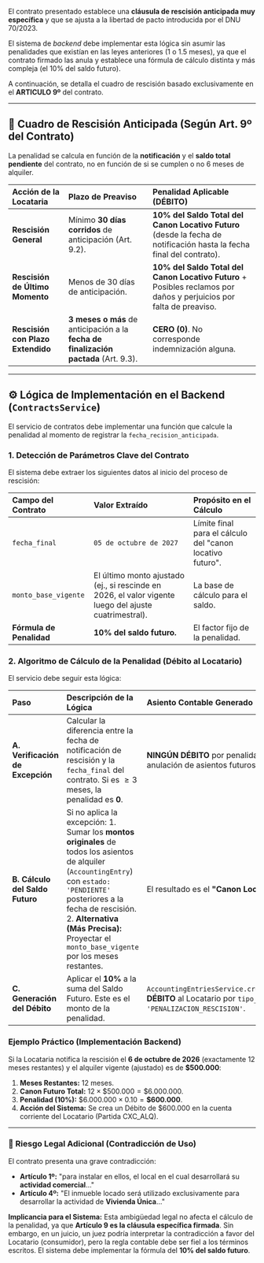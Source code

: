 El contrato presentado establece una **cláusula de rescisión anticipada muy específica** y que se ajusta a la libertad de pacto introducida por el DNU 70/2023.

El sistema de _backend_ debe implementar esta lógica sin asumir las penalidades que existían en las leyes anteriores (1 o 1.5 meses), ya que el contrato firmado las anula y establece una fórmula de cálculo distinta y más compleja (el 10% del saldo futuro).

A continuación, se detalla el cuadro de rescisión basado exclusivamente en el **ARTICULO 9º** del contrato.

---

## 📝 Cuadro de Rescisión Anticipada (Según Art. 9º del Contrato)

La penalidad se calcula en función de la **notificación** y el **saldo total pendiente** del contrato, no en función de si se cumplen o no 6 meses de alquiler.

| Acción de la Locataria            | Plazo de Preaviso                                                                    | Penalidad Aplicable (DÉBITO)                                                                                          |
| :-------------------------------- | :----------------------------------------------------------------------------------- | :-------------------------------------------------------------------------------------------------------------------- |
| **Rescisión General**             | Mínimo **30 días corridos** de anticipación (Art. 9.2).                              | **10% del Saldo Total del Canon Locativo Futuro** (desde la fecha de notificación hasta la fecha final del contrato). |
| **Rescisión de Último Momento**   | Menos de 30 días de anticipación.                                                    | **10% del Saldo Total del Canon Locativo Futuro** + Posibles reclamos por daños y perjuicios por falta de preaviso.   |
| **Rescisión con Plazo Extendido** | **3 meses o más** de anticipación a la **fecha de finalización pactada** (Art. 9.3). | **CERO (0)**. No corresponde indemnización alguna.                                                                    |

---

## ⚙️ Lógica de Implementación en el Backend (`ContractsService`)

El servicio de contratos debe implementar una función que calcule la penalidad al momento de registrar la `fecha_recision_anticipada`.

### 1. Detección de Parámetros Clave del Contrato

El sistema debe extraer los siguientes datos al inicio del proceso de rescisión:

| Campo del Contrato       | Valor Extraído                                                                                        | Propósito en el Cálculo                                   |
| :----------------------- | :---------------------------------------------------------------------------------------------------- | :-------------------------------------------------------- |
| `fecha_final`            | `05 de octubre de 2027`                                                                               | Límite final para el cálculo del "canon locativo futuro". |
| `monto_base_vigente`     | El último monto ajustado (ej., si rescinde en 2026, el valor vigente luego del ajuste cuatrimestral). | La base de cálculo para el saldo.                         |
| **Fórmula de Penalidad** | **10% del saldo futuro.**                                                                             | El factor fijo de la penalidad.                           |

### 2. Algoritmo de Cálculo de la Penalidad (Débito al Locatario)

El servicio debe seguir esta lógica:

| Paso                             | Descripción de la Lógica                                                                                                                                                                                                                                                        | Asiento Contable Generado                                                                                                 |
| :------------------------------- | :------------------------------------------------------------------------------------------------------------------------------------------------------------------------------------------------------------------------------------------------------------------------------ | :------------------------------------------------------------------------------------------------------------------------ |
| **A. Verificación de Excepción** | Calcular la diferencia entre la fecha de notificación de rescisión y la `fecha_final` del contrato. Si es $\ge 3$ meses, la penalidad es **$0$**.                                                                                                                               | **NINGÚN DÉBITO** por penalidad. Se procede a la anulación de asientos futuros.                                           |
| **B. Cálculo del Saldo Futuro**  | Si no aplica la excepción: 1. Sumar los **montos originales** de todos los asientos de alquiler (`AccountingEntry`) con `estado: 'PENDIENTE'` posteriores a la fecha de rescisión. 2. **Alternativa (Más Precisa):** Proyectar el `monto_base_vigente` por los meses restantes. | El resultado es el **"Canon Locativo Futuro"** total.                                                                     |
| **C. Generación del Débito**     | Aplicar el **10%** a la suma del Saldo Futuro. Este es el monto de la penalidad.                                                                                                                                                                                                | `AccountingEntriesService.createAccountingEntry()`: **DÉBITO** al Locatario por `tipo_asiento: 'PENALIZACION_RESCISION'`. |

### Ejemplo Práctico (Implementación Backend)

Si la Locataria notifica la rescisión el **6 de octubre de 2026** (exactamente 12 meses restantes) y el alquiler vigente (ajustado) es de **\$500.000**:

1.  **Meses Restantes:** 12 meses.
2.  **Canon Futuro Total:** $12 \times \$500.000 = \$6.000.000$.
3.  **Penalidad (10%):** $\$6.000.000 \times 0.10 = \mathbf{\$600.000}$.
4.  **Acción del Sistema:** Se crea un Débito de \$600.000 en la cuenta corriente del Locatario (Partida $\text{CXC\_ALQ}$).

---

### 🚨 Riesgo Legal Adicional (Contradicción de Uso)

El contrato presenta una grave contradicción:

- **Artículo 1º:** "para instalar en ellos, el local en el cual desarrollará su **actividad comercial**..."
- **Artículo 4º:** "El inmueble locado será utilizado exclusivamente para desarrollar la actividad de **Vivienda Única**..."

**Implicancia para el Sistema:** Esta ambigüedad legal no afecta el cálculo de la penalidad, ya que **Artículo 9 es la cláusula específica firmada**. Sin embargo, en un juicio, un juez podría interpretar la contradicción a favor del Locatario (consumidor), pero la regla contable debe ser fiel a los términos escritos. El sistema debe implementar la fórmula del **10% del saldo futuro**.

